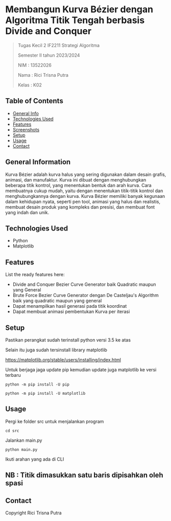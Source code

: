 # Membangun Kurva Bézier dengan Algoritma Titik Tengah berbasis Divide and Conquer
> Tugas Kecil 2 IF2211 Strategi Algoritma
> 
> Semester II tahun 2023/2024
> 
> NIM : 13522026
> 
> Nama : Rici Trisna Putra
> 
> Kelas : K02
> 

## Table of Contents
* [General Info](#general-information)
* [Technologies Used](#technologies-used)
* [Features](#features)
* [Screenshots](#screenshots)
* [Setup](#setup)
* [Usage](#usage)
* [Contact](#contact)


## General Information

Kurva Bézier adalah kurva halus yang sering digunakan dalam desain grafis, animasi, dan manufaktur. Kurva ini dibuat dengan menghubungkan beberapa titik kontrol, yang menentukan bentuk dan arah kurva. Cara membuatnya cukup mudah, yaitu dengan menentukan titik-titik kontrol dan menghubungkannya dengan kurva. Kurva Bézier memiliki banyak kegunaan dalam kehidupan nyata, seperti pen tool, animasi yang halus dan realistis, membuat desain produk yang kompleks dan presisi, dan membuat font yang indah dan unik.


## Technologies Used
- Python
- Matplotlib


## Features
List the ready features here:
- Divide and Conquer Bezier Curve Generator baik Quadratic maupun yang General
- Brute Force Bezier Curve Generator dengan De Casteljau's Algorithm baik yang quadratic maupun yang general
- Dapat menampilkan hasil generasi pada titik koordinat
- Dapat membuat animasi pembentukan Kurva per iterasi

## Setup

Pastikan perangkat sudah terinstall python versi 3.5 ke atas

Selain itu juga sudah tersinstall library matplotlib

https://matplotlib.org/stable/users/installing/index.html

Untuk berjaga jaga update pip kemudian update juga matplotlib ke versi terbaru

`python -m pip install -U pip`

`python -m pip install -U matplotlib`


## Usage

Pergi ke folder src untuk menjalankan program

`cd src`

Jalankan main.py

`python main.py`

Ikuti arahan yang ada di CLI

## NB : Titik dimasukkan satu baris dipisahkan oleh spasi

## Contact
Copyright Rici Trisna Putra
